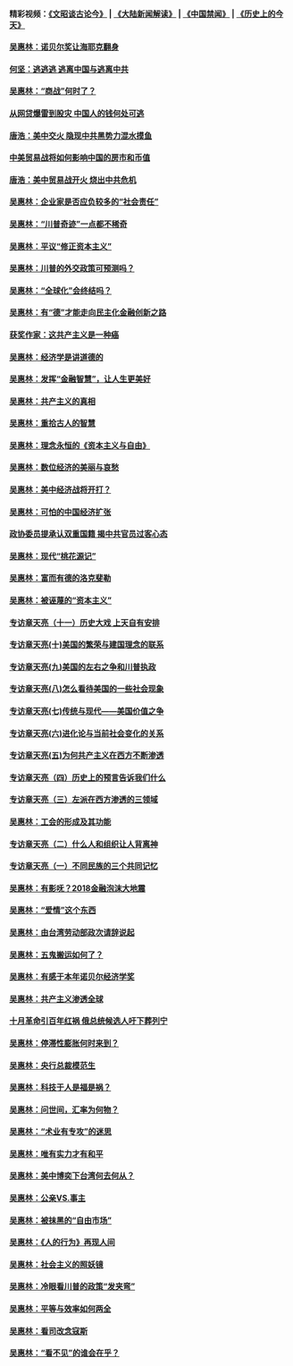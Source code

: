 #### 精彩视频：[《文昭谈古论今》](https://github.com/gfw-breaker/wenzhao/blob/master/README.md?t=01112130) | [《大陆新闻解读》](https://github.com/gfw-breaker/ntdtv-comedy/blob/master/README.md?t=01112130) | [《中国禁闻》](https://github.com/gfw-breaker/ntdtv-news/blob/master/README.md?t=01112130) | [《历史上的今天》](https://github.com/gfw-breaker/today-in-history/blob/master/README.md?t=01112130) 

#### [吴惠林：诺贝尔奖让海耶克翻身](../pages/nsc423/n10890049.md?t=01112130) 

#### [何坚：逃逃逃 逃离中国与逃离中共](../pages/nsc423/n10592891.md?t=01112130) 

#### [吴惠林：“商战”何时了？](../pages/nsc423/n10573558.md?t=01112130) 

#### [从网贷爆雷到股灾 中国人的钱何处可逃](../pages/nsc423/n10572800.md?t=01112130) 

#### [唐浩：美中交火 隐现中共黑势力混水摸鱼](../pages/nsc423/n10544040.md?t=01112130) 

#### [中美贸易战将如何影响中国的房市和币值](../pages/nsc423/n10543697.md?t=01112130) 

#### [唐浩：美中贸易战开火 烧出中共危机](../pages/nsc423/n10540126.md?t=01112130) 

#### [吴惠林：企业家是否应负较多的“社会责任”](../pages/nsc423/n10535022.md?t=01112130) 

#### [吴惠林：“川普奇迹”一点都不稀奇](../pages/nsc423/n10512808.md?t=01112130) 

#### [吴惠林：平议“修正资本主义”](../pages/nsc423/n10495724.md?t=01112130) 

#### [吴惠林：川普的外交政策可预测吗？](../pages/nsc423/n10462387.md?t=01112130) 

#### [吴惠林：“全球化”会终结吗？](../pages/nsc423/n10452838.md?t=01112130) 

#### [吴惠林：有“德”才能走向民主化金融创新之路](../pages/nsc423/n10432292.md?t=01112130) 

#### [获奖作家：这共产主义是一种癌](../pages/nsc423/n10431541.md?t=01112130) 

#### [吴惠林：经济学是讲道德的](../pages/nsc423/n10398014.md?t=01112130) 

#### [吴惠林：发挥“金融智慧”，让人生更美好](../pages/nsc423/n10375019.md?t=01112130) 

#### [吴惠林：共产主义的真相](../pages/nsc423/n10351394.md?t=01112130) 

#### [吴惠林：重拾古人的智慧](../pages/nsc423/n10337691.md?t=01112130) 

#### [吴惠林：理念永恒的《资本主义与自由》](../pages/nsc423/n10316274.md?t=01112130) 

#### [吴惠林：数位经济的美丽与哀愁](../pages/nsc423/n10292946.md?t=01112130) 

#### [吴惠林：美中经济战将开打？](../pages/nsc423/n10258825.md?t=01112130) 

#### [吴惠林：可怕的中国经济扩张](../pages/nsc423/n10219147.md?t=01112130) 

#### [政协委员提承认双重国籍 揭中共官员过客心态](../pages/nsc423/n10208809.md?t=01112130) 

#### [吴惠林：现代“桃花源记”](../pages/nsc423/n10185234.md?t=01112130) 

#### [吴惠林：富而有德的洛克斐勒](../pages/nsc423/n10142264.md?t=01112130) 

#### [吴惠林：被诬蔑的“资本主义”](../pages/nsc423/n10124816.md?t=01112130) 

#### [专访章天亮（十一）历史大戏 上天自有安排](../pages/nsc423/n10094905.md?t=01112130) 

#### [专访章天亮(十)美国的繁荣与建国理念的联系](../pages/nsc423/n10094899.md?t=01112130) 

#### [专访章天亮(九)美国的左右之争和川普执政](../pages/nsc423/n10094889.md?t=01112130) 

#### [专访章天亮(八)怎么看待美国的一些社会现象](../pages/nsc423/n10094857.md?t=01112130) 

#### [专访章天亮(七)传统与现代——美国价值之争](../pages/nsc423/n10093140.md?t=01112130) 

#### [专访章天亮(六)进化论与当前社会变化的关系](../pages/nsc423/n10092036.md?t=01112130) 

#### [专访章天亮(五)为何共产主义在西方不断渗透](../pages/nsc423/n10083620.md?t=01112130) 

#### [专访章天亮（四）历史上的预言告诉我们什么](../pages/nsc423/n10083606.md?t=01112130) 

#### [专访章天亮（三）左派在西方渗透的三领域](../pages/nsc423/n10081115.md?t=01112130) 

#### [吴惠林：工会的形成及其功能](../pages/nsc423/n10080633.md?t=01112130) 

#### [专访章天亮（二）什么人和组织让人背离神](../pages/nsc423/n10076637.md?t=01112130) 

#### [专访章天亮（一）不同民族的三个共同记忆](../pages/nsc423/n10074188.md?t=01112130) 

#### [吴惠林：有影呒？2018金融泡沫大地震](../pages/nsc423/n10040534.md?t=01112130) 

#### [吴惠林：“爱情”这个东西](../pages/nsc423/n10019423.md?t=01112130) 

#### [吴惠林：由台湾劳动部政次请辞说起](../pages/nsc423/n9979679.md?t=01112130) 

#### [吴惠林：五鬼搬运如何了？](../pages/nsc423/n9925338.md?t=01112130) 

#### [吴惠林：有感于本年诺贝尔经济学奖](../pages/nsc423/n9871883.md?t=01112130) 

#### [吴惠林：共产主义渗透全球](../pages/nsc423/n9812748.md?t=01112130) 

#### [十月革命引百年红祸 俄总统候选人吁下葬列宁](../pages/nsc423/n9810182.md?t=01112130) 

#### [吴惠林：停滞性膨胀何时来到？](../pages/nsc423/n9764136.md?t=01112130) 

#### [吴惠林：央行总裁模范生](../pages/nsc423/n9728134.md?t=01112130) 

#### [吴惠林：科技于人是福是祸？](../pages/nsc423/n9672982.md?t=01112130) 

#### [吴惠林：问世间，汇率为何物？](../pages/nsc423/n9621788.md?t=01112130) 

#### [吴惠林：“术业有专攻”的迷思](../pages/nsc423/n9580363.md?t=01112130) 

#### [吴惠林：唯有实力才有和平](../pages/nsc423/n9529599.md?t=01112130) 

#### [吴惠林：美中博奕下台湾何去何从？](../pages/nsc423/n9483598.md?t=01112130) 

#### [吴惠林：公亲VS.事主](../pages/nsc423/n9425637.md?t=01112130) 

#### [吴惠林：被抹黑的“自由市场”](../pages/nsc423/n9351545.md?t=01112130) 

#### [吴惠林：《人的行为》再现人间](../pages/nsc423/n9296339.md?t=01112130) 

#### [吴惠林：社会主义的照妖镜](../pages/nsc423/n9243460.md?t=01112130) 

#### [吴惠林：冷眼看川普的政策“发夹弯”](../pages/nsc423/n9120684.md?t=01112130) 

#### [吴惠林：平等与效率如何两全](../pages/nsc423/n9075430.md?t=01112130) 

#### [吴惠林：看司改念寇斯](../pages/nsc423/n9024915.md?t=01112130) 

#### [吴惠林：“看不见”的谁会在乎？](../pages/nsc423/n8977488.md?t=01112130) 

